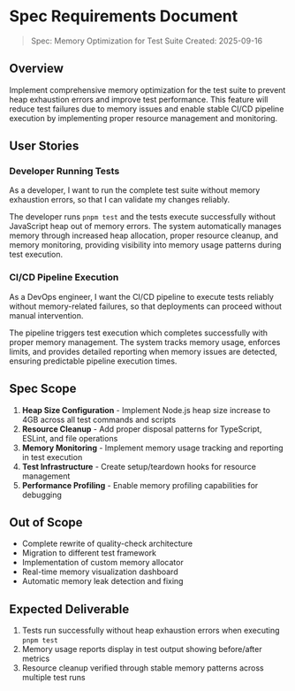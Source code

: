 # Spec Requirements Document

> Spec: Memory Optimization for Test Suite
> Created: 2025-09-16

## Overview

Implement comprehensive memory optimization for the test suite to prevent heap exhaustion errors and improve test performance. This feature will reduce test failures due to memory issues and enable stable CI/CD pipeline execution by implementing proper resource management and monitoring.

## User Stories

### Developer Running Tests

As a developer, I want to run the complete test suite without memory exhaustion errors, so that I can validate my changes reliably.

The developer runs `pnpm test` and the tests execute successfully without JavaScript heap out of memory errors. The system automatically manages memory through increased heap allocation, proper resource cleanup, and memory monitoring, providing visibility into memory usage patterns during test execution.

### CI/CD Pipeline Execution

As a DevOps engineer, I want the CI/CD pipeline to execute tests reliably without memory-related failures, so that deployments can proceed without manual intervention.

The pipeline triggers test execution which completes successfully with proper memory management. The system tracks memory usage, enforces limits, and provides detailed reporting when memory issues are detected, ensuring predictable pipeline execution times.

## Spec Scope

1. **Heap Size Configuration** - Implement Node.js heap size increase to 4GB across all test commands and scripts
2. **Resource Cleanup** - Add proper disposal patterns for TypeScript, ESLint, and file operations
3. **Memory Monitoring** - Implement memory usage tracking and reporting in test execution
4. **Test Infrastructure** - Create setup/teardown hooks for resource management
5. **Performance Profiling** - Enable memory profiling capabilities for debugging

## Out of Scope

- Complete rewrite of quality-check architecture
- Migration to different test framework
- Implementation of custom memory allocator
- Real-time memory visualization dashboard
- Automatic memory leak detection and fixing

## Expected Deliverable

1. Tests run successfully without heap exhaustion errors when executing `pnpm test`
2. Memory usage reports display in test output showing before/after metrics
3. Resource cleanup verified through stable memory patterns across multiple test runs